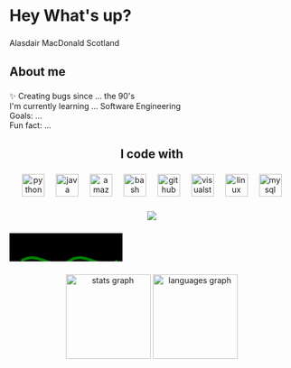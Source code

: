 <h1 align="left">Hey  What's up?</h1>

###

<p align="left">Alasdair MacDonald Scotland</p>

###

<h2 align="left">About me</h2>

###

<p align="left">✨ Creating bugs since ... the 90's<br> I'm currently learning ... Software Engineering<br> Goals: ...<br> Fun fact: ...</p>

###

<h2 align="center">I code with</h2>

###

<div align="center">
  <img src="https://cdn.jsdelivr.net/gh/devicons/devicon/icons/python/python-original.svg" height="40" alt="python logo" />
  <img width="12" />
  <img src="https://cdn.jsdelivr.net/gh/devicons/devicon/icons/java/java-original.svg" height="40" alt="java logo" />
  <img width="12" />
  <img src="https://cdn.jsdelivr.net/gh/devicons/devicon/icons/amazonwebservices/amazonwebservices-line-wordmark.svg" height="40" alt="amazonwebservices logo" />
  <img width="12" />
  <img src="https://cdn.jsdelivr.net/gh/devicons/devicon/icons/bash/bash-original.svg" height="40" alt="bash logo" />
  <img width="12" />
  <img src="https://cdn.jsdelivr.net/gh/devicons/devicon/icons/github/github-original.svg" height="40" alt="github logo" />
  <img width="12" />
  <img src="https://cdn.jsdelivr.net/gh/devicons/devicon/icons/visualstudio/visualstudio-plain.svg" height="40" alt="visualstudio logo" />
  <img width="12" />
  <img src="https://cdn.jsdelivr.net/gh/devicons/devicon/icons/linux/linux-original.svg" height="40" alt="linux logo" />
  <img width="12" />
  <img src="https://cdn.jsdelivr.net/gh/devicons/devicon/icons/mysql/mysql-original.svg" height="40" alt="mysql logo" />
</div>

###

<div align="center">
  <img src="https://profile-counter.glitch.me/MacDonald91/count.svg?" />
</div>

###

###

<svg width="200" height="50" style="background-color: black;">
  <path id="snake" d="M10,25 C 40,5 65,45 95,25 125,5 150,45 180,25" stroke="green" stroke-width="5" fill="none"/>
  <animateMotion
    xlink:href="#snake"
    dur="5s"
    repeatCount="indefinite"
    calcMode="linear">
    <mpath xlink:href="#snake"/>
  </animateMotion>
</svg>

###

<div align="center">
  <img src="https://github-readme-stats.vercel.app/api?username=MacDonald91&hide_title=false&hide_rank=false&show_icons=true&include_all_commits=true&count_private=true&disable_animations=false&theme=dracula&locale=en&hide_border=false&order=1" height="150" alt="stats graph" />
  <img src="https://github-readme-stats.vercel.app/api/top-langs?username=MacDonald91&locale=en&hide_title=false&layout=compact&card_width=320&langs_count=5&theme=dracula&hide_border=false&order=2" height="150" alt="languages graph" />
</div>

###

<div align="left">
  <a href="www.linkedin.com/in/alasdair-macdonald-60b178326" target="_blank">
    <img src="https://raw.githubusercontent.

